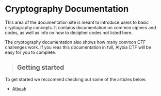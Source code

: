 # Cryptography Documentation

This area of the documentation site is meant to introduce users to basic cryptography concepts. It contains documentation on common ciphers and codes, as well as info on how to decipher codes not listed here. 

The cryptography documentation also shows how many common CTF challenges work. If you reas this documentation in full, Alyxia CTF will be easy for you to complete.

> ## Getting started

To get started we reccomend checking out some of the articles below.

* [Atbash](/cryptography/atbash.md)
